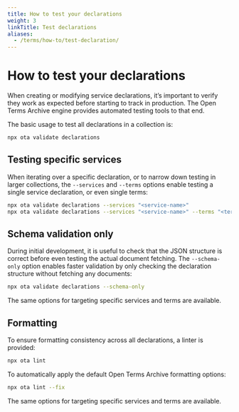 ```yaml
---
title: How to test your declarations
weight: 3
linkTitle: Test declarations
aliases:
  - /terms/how-to/test-declaration/
---
```


# How to test your declarations

When creating or modifying service declarations, it’s important to verify they work as expected before starting to track in production. The Open Terms Archive engine provides automated testing tools to that end.

The basic usage to test all declarations in a collection is:

```sh
npx ota validate declarations
```

## Testing specific services

When iterating over a specific declaration, or to narrow down testing in larger collections, the `--services` and `--terms` options enable testing a single service declaration, or even single terms:

```sh
npx ota validate declarations --services "<service-name>"
npx ota validate declarations --services "<service-name>" --terms "<terms-type>"
```

## Schema validation only

During initial development, it is useful to check that the JSON structure is correct before even testing the actual document fetching. The `--schema-only` option enables faster validation by only checking the declaration structure without fetching any documents:

```sh
npx ota validate declarations --schema-only
```

The same options for targeting specific services and terms are available.

## Formatting

To ensure formatting consistency across all declarations, a linter is provided:

```sh
npx ota lint
```

To automatically apply the default Open Terms Archive formatting options:

```sh
npx ota lint --fix
```

The same options for targeting specific services and terms are available.
